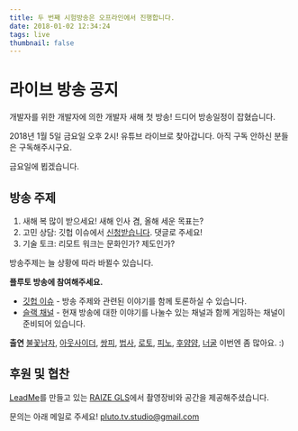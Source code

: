 ```yaml
---
title: 두 번째 시험방송은 오프라인에서 진행합니다.
date: 2018-01-02 12:34:24
tags: live
thumbnail: false
---
```


# 라이브 방송 공지

개발자를 위한 개발자에 의한 개발자 새해 첫 방송! 
드디어 방송일정이 잡혔습니다. 

2018년 1월 5일 금요일 오후 2시!
유튜브 라이브로 찾아갑니다. 아직 구독 안하신 분들은 구독해주시구요. 

금요일에 뵙겠습니다. 

## 방송 주제
1. 새해 복 많이 받으세요! 새해 인사 겸, 올해 세운 목표는? 
1. 고민 상담: 깃헙 이슈에서 [신청받습니다][9]. 댓글로 주세요!
1. 기술 토크: 리모트 워크는 문화인가? 제도인가?

방송주제는 늘 상황에 따라 바뀔수 있습니다. 

**플루토 방송에 참여해주세요.**
- [깃헙 이슈][9] - 방송 주제와 관련된 이야기를 함께 토론하실 수 있습니다.
- [슬랙 채널][10] - 현재 방송에 대한 이야기를 나눌수 있는 채널과 함께 게임하는 채널이 준비되어 있습니다.

**출연**
[불꽃남자][1], [아웃사이더][2], [쌍피][3], [법사][4], [로토][5], [피노][6], [후얌얌][7], [너굴][8]
이번엔 좀 많아요. :)

## 후원 및 협찬
[LeadMe](https://www.leadme.today/)를 만들고 있는 [RAIZE GLS](https://www.facebook.com/RAIZEGLS/)에서 촬영장비와 공간을 제공해주셨습니다. 

문의는 아래 메일로 주세요!
[pluto.tv.studio@gmail.com](mailto:pluto.tv.studio@gmail.com)

[1]:https://github.com/miconblog
[2]:https://github.com/outsideris
[3]:https://github.com/J2P
[4]:https://github.com/asbubam
[5]:https://github.com/rotoshine
[6]:https://github.com/pineoc
[7]:https://github.com/ecleya
[8]:https://github.com/raccoonyy
[9]:https://github.com/studiopluto/home/issues/20
[10]:https://join.slack.com/t/plutostudio/shared_invite/enQtMjkxODYzNjAwOTE5LTJiOTU5ZTg4OTk1ZDQxMTZmZWFmNDk3ZGQ5MzgxZmJmMTQ5N2U0N2JkNzI2NjIwMjUwN2YzMTcwMzViOGFlMmY
